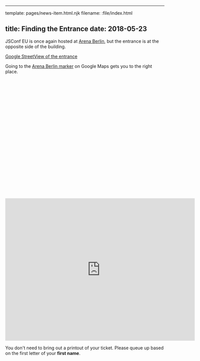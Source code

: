 ----
template: pages/news-item.html.njk
filename: :file/index.html

title: Finding the Entrance
date: 2018-05-23
----

JSConf EU is once again hosted at [Arena Berlin](http://www.arena.berlin/), but the entrance is at the opposite side of the building.

[Google StreetView of the entrance](https://www.google.com/maps/@52.4967105,13.4528673,3a,75y,53.01h,78.24t/data=!3m8!1e1!3m6!1sAF1QipOe62-TKJSUxkK3Niivf5x8sUhvFepUoVW5Xocm!2e10!3e11!6shttps:%2F%2Flh5.googleusercontent.com%2Fp%2FAF1QipOe62-TKJSUxkK3Niivf5x8sUhvFepUoVW5Xocm%3Dw203-h100-k-no-pi0-ya31.675419-ro-0-fo100!7i10240!8i5120)

Going to the [Arena Berlin marker](https://goo.gl/maps/hFnQ2UnxwgM2) on Google Maps gets you to the right place.

<div class="responsive-image-wrapper" style="padding-top:75%"><iframe src="https://www.google.com/maps/embed?pb=!1m18!1m12!1m3!1d1221.354556972685!2d13.451949898981974!3d52.496623502767854!2m3!1f0!2f0!3f0!3m2!1i1024!2i768!4f13.1!3m3!1m2!1s0x0%3A0x6852fd9350063186!2sArena+Berlin!5e1!3m2!1sen!2sdk!4v1527102549478" width="600" height="450" frameborder="0" style="border:0" allowfullscreen></iframe></div>

You don't need to bring out a printout of your ticket. Please queue up based on the first letter of your **first name**.
